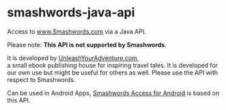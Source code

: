 # smashwords-java-api

Access to www.Smashwords.com via a Java API.

Please note: <b>This API is not supported by Smashwords</b>.

It is developed by <a href="http://unleashyouradventure.com">UnleashYourAdventure.com</a>,<br> a small ebook publishing house for inspiring travel tales. It is developed for our own use but might be useful for others as well. Please use the API with respect to Smashwords.

Can be used in Android Apps, <a href="https://play.google.com/store/apps/details?id=com.unleashyouradventure.swaccess">Smashwords Access for Android</a> is based on this API.
